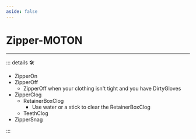 ```yaml
---
aside: false
---
```

# Zipper-MOTON

---

<!-- =================================================== -->
<!-- =================================================== -->
<!-- =================================================== -->
<!-- =================================================== -->
<!-- =================================================== -->
::: details 🛠

- ZipperOn
- ZipperOff
    - ZipperOff when your clothing isn't tight and you have DirtyGloves
- ZipperClog
    - RetainerBoxClog
        - Use water or a stick to clear the RetainerBoxClog
    - TeethClog
- ZipperSnag

:::
